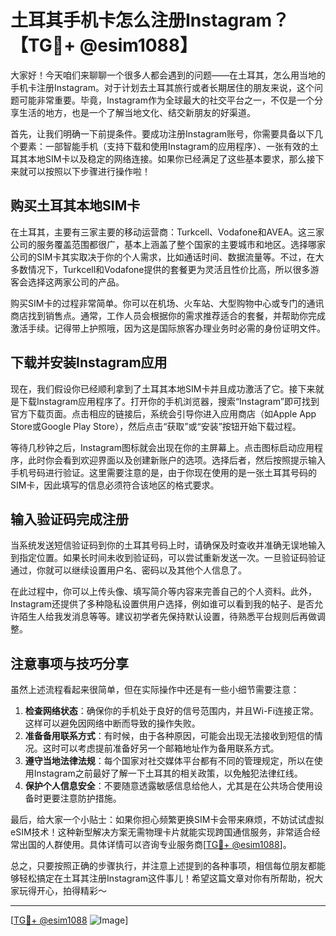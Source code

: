 # 土耳其手机卡怎么注册Instagram？【TG💪+ @esim1088】

大家好！今天咱们来聊聊一个很多人都会遇到的问题——在土耳其，怎么用当地的手机卡注册Instagram。对于计划去土耳其旅行或者长期居住的朋友来说，这个问题可能非常重要。毕竟，Instagram作为全球最大的社交平台之一，不仅是一个分享生活的地方，也是一个了解当地文化、结交新朋友的好渠道。

首先，让我们明确一下前提条件。要成功注册Instagram账号，你需要具备以下几个要素：一部智能手机（支持下载和使用Instagram的应用程序）、一张有效的土耳其本地SIM卡以及稳定的网络连接。如果你已经满足了这些基本要求，那么接下来就可以按照以下步骤进行操作啦！

## 购买土耳其本地SIM卡

在土耳其，主要有三家主要的移动运营商：Turkcell、Vodafone和AVEA。这三家公司的服务覆盖范围都很广，基本上涵盖了整个国家的主要城市和地区。选择哪家公司的SIM卡其实取决于你的个人需求，比如通话时间、数据流量等。不过，在大多数情况下，Turkcell和Vodafone提供的套餐更为灵活且性价比高，所以很多游客会选择这两家公司的产品。

购买SIM卡的过程非常简单。你可以在机场、火车站、大型购物中心或专门的通讯商店找到销售点。通常，工作人员会根据你的需求推荐适合的套餐，并帮助你完成激活手续。记得带上护照哦，因为这是国际旅客办理业务时必需的身份证明文件。

## 下载并安装Instagram应用

现在，我们假设你已经顺利拿到了土耳其本地SIM卡并且成功激活了它。接下来就是下载Instagram应用程序了。打开你的手机浏览器，搜索“Instagram”即可找到官方下载页面。点击相应的链接后，系统会引导你进入应用商店（如Apple App Store或Google Play Store），然后点击“获取”或“安装”按钮开始下载过程。

等待几秒钟之后，Instagram图标就会出现在你的主屏幕上。点击图标启动应用程序，此时你会看到欢迎界面以及创建新账户的选项。选择后者，然后按照提示输入手机号码进行验证。这里需要注意的是，由于你现在使用的是一张土耳其号码的SIM卡，因此填写的信息必须符合该地区的格式要求。

## 输入验证码完成注册

当系统发送短信验证码到你的土耳其号码上时，请确保及时查收并准确无误地输入到指定位置。如果长时间未收到验证码，可以尝试重新发送一次。一旦验证码验证通过，你就可以继续设置用户名、密码以及其他个人信息了。

在此过程中，你可以上传头像、填写简介等内容来完善自己的个人资料。此外，Instagram还提供了多种隐私设置供用户选择，例如谁可以看到我的帖子、是否允许陌生人给我发消息等等。建议初学者先保持默认设置，待熟悉平台规则后再做调整。

## 注意事项与技巧分享

虽然上述流程看起来很简单，但在实际操作中还是有一些小细节需要注意：

1. **检查网络状态**：确保你的手机处于良好的信号范围内，并且Wi-Fi连接正常。这样可以避免因网络中断而导致的操作失败。
2. **准备备用联系方式**：有时候，由于各种原因，可能会出现无法接收到短信的情况。这时可以考虑提前准备好另一个邮箱地址作为备用联系方式。
3. **遵守当地法律法规**：每个国家对社交媒体平台都有不同的管理规定，所以在使用Instagram之前最好了解一下土耳其的相关政策，以免触犯法律红线。
4. **保护个人信息安全**：不要随意透露敏感信息给他人，尤其是在公共场合使用设备时更要注意防护措施。

最后，给大家一个小贴士：如果你担心频繁更换SIM卡会带来麻烦，不妨试试虚拟eSIM技术！这种新型解决方案无需物理卡片就能实现跨国通信服务，非常适合经常出国的人群使用。具体详情可以咨询专业服务商[[TG💪+ @esim1088](https://t.me/s/esim1088)]。

总之，只要按照正确的步骤执行，并注意上述提到的各种事项，相信每位朋友都能够轻松搞定在土耳其注册Instagram这件事儿！希望这篇文章对你有所帮助，祝大家玩得开心，拍得精彩～

---

[[TG💪+ @esim1088](https://t.me/s/esim1088) ![Image](https://i.postimg.cc/4NQfJmqS/Snipaste-2025-05-13-00-14-12.png)]